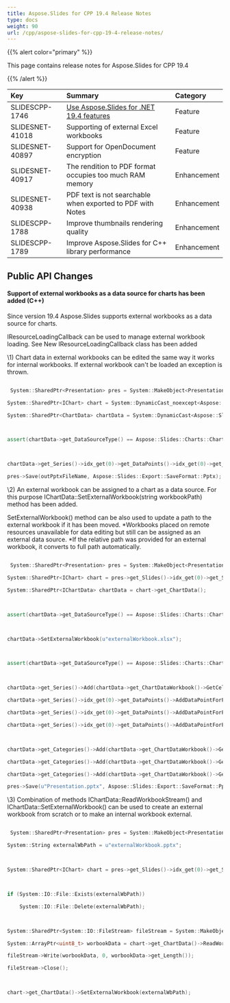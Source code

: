 ```yaml
---
title: Aspose.Slides for CPP 19.4 Release Notes
type: docs
weight: 90
url: /cpp/aspose-slides-for-cpp-19-4-release-notes/
---
```


{{% alert color="primary" %}} 

This page contains release notes for Aspose.Slides for CPP 19.4

{{% /alert %}} 

|**Key**|**Summary**|**Category**|
| :- | :- | :- |
|SLIDESCPP-1746|[Use Aspose.Slides for .NET 19.4 features](https://docs.aspose.com/display/slidesnet/Aspose.Slides+for+.NET+19.4+Release+Notes)|Feature|
|SLIDESNET-41018|Supporting of external Excel workbooks|Feature|
|SLIDESNET-40897|Support for OpenDocument encryption|Feature|
|SLIDESNET-40917|The rendition to PDF format occupies too much RAM memory|Enhancement|
|SLIDESNET-40938|PDF text is not searchable when exported to PDF with Notes|Enhancement|
|SLIDESCPP-1788|Improve thumbnails rendering quality|Enhancement|
|SLIDESCPP-1789|Improve Aspose.Slides for C++ library performance|Enhancement|
## **Public API Changes**

#### **Support of external workbooks as a data source for charts has been added (C++)**
Since version 19.4 Aspose.Slides supports external workbooks as a data source for charts.

IResourceLoadingCallback can be used to manage external workbook loading. See New IResourceLoadingCallback class has been added



\1) Chart data in external workbooks can be edited the same way it works for internal workbooks. If external workbook can't be loaded an exception is thrown.

``` cpp

 System::SharedPtr<Presentation> pres = System::MakeObject<Presentation>(u"presentation.pptx");

System::SharedPtr<IChart> chart = System::DynamicCast_noexcept<Aspose::Slides::Charts::IChart>(pres->get_Slides()->idx_get(0)->get_Shapes()->idx_get(0));

System::SharedPtr<ChartData> chartData = System::DynamicCast<Aspose::Slides::Charts::ChartData>(chart->get_ChartData());



assert(chartData->get_DataSourceType() == Aspose::Slides::Charts::ChartDataSourceType::ExternalWorkbook);



chartData->get_Series()->idx_get(0)->get_DataPoints()->idx_get(0)->get_Value()->get_AsCell()->set_Value(System::ObjectExt::Box<int32_t>(100));

pres->Save(outPptxFileName, Aspose::Slides::Export::SaveFormat::Pptx);


```



\2) An external workbook can be assigned to a chart as a data source. For this purpose IChartData::SetExternalWorkbook(string workbookPath) method has been added.

SetExternalWorkbook() method can be also used to update a path to the external workbook if it has been moved. *Workbooks placed on remote resources unavailable for data editing but still can be assigned as an external data source. *If the relative path was provided for an external workbook, it converts to full path automatically.

``` cpp

 System::SharedPtr<Presentation> pres = System::MakeObject<Presentation>();

System::SharedPtr<IChart> chart = pres->get_Slides()->idx_get(0)->get_Shapes()->AddChart(Aspose::Slides::Charts::ChartType::Pie, 50.0f, 50.0f, 400.0f, 600.0f, false);

System::SharedPtr<IChartData> chartData = chart->get_ChartData();



assert(chartData->get_DataSourceType() == Aspose::Slides::Charts::ChartDataSourceType::InternalWorkbook);



chartData->SetExternalWorkbook(u"externalWorkbook.xlsx");



assert(chartData->get_DataSourceType() == Aspose::Slides::Charts::ChartDataSourceType::ExternalWorkbook);



chartData->get_Series()->Add(chartData->get_ChartDataWorkbook()->GetCell(0, u"B1"), Aspose::Slides::Charts::ChartType::Pie);

chartData->get_Series()->idx_get(0)->get_DataPoints()->AddDataPointForPieSeries(chartData->get_ChartDataWorkbook()->GetCell(0, u"B2"));

chartData->get_Series()->idx_get(0)->get_DataPoints()->AddDataPointForPieSeries(chartData->get_ChartDataWorkbook()->GetCell(0, u"B3"));

chartData->get_Series()->idx_get(0)->get_DataPoints()->AddDataPointForPieSeries(chartData->get_ChartDataWorkbook()->GetCell(0, u"B4"));



chartData->get_Categories()->Add(chartData->get_ChartDataWorkbook()->GetCell(0, u"A2"));

chartData->get_Categories()->Add(chartData->get_ChartDataWorkbook()->GetCell(0, u"A3"));

chartData->get_Categories()->Add(chartData->get_ChartDataWorkbook()->GetCell(0, u"A4"));

pres->Save(u"Presentation.pptx", Aspose::Slides::Export::SaveFormat::Pptx);


```



\3) Combination of methods IChartData::ReadWorkbookStream() and IChartData::SetExternalWorkbook() can be used to create an external workbook from scratch or to make an internal workbook external.

``` cpp

 System::SharedPtr<Presentation> pres = System::MakeObject<Presentation>(u"presentaion.pptx");

System::String externalWbPath = u"externalWorkbook.pptx";



System::SharedPtr<IChart> chart = pres->get_Slides()->idx_get(0)->get_Shapes()->AddChart(Aspose::Slides::Charts::ChartType::Pie, 50.0f, 50.0f, 400.0f, 600.0f);



if (System::IO::File::Exists(externalWbPath))

    System::IO::File::Delete(externalWbPath);



System::SharedPtr<System::IO::FileStream> fileStream = System::MakeObject<System::IO::FileStream>(externalWbPath, System::IO::FileMode::CreateNew);

System::ArrayPtr<uint8_t> worbookData = chart->get_ChartData()->ReadWorkbookStream()->ToArray();

fileStream->Write(worbookData, 0, worbookData->get_Length());

fileStream->Close();



chart->get_ChartData()->SetExternalWorkbook(externalWbPath);


```
